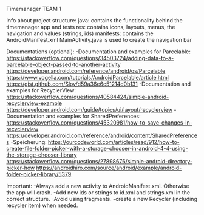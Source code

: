 Timemanager TEAM 1

Info about project structure:
    java: contains the functionality behind the timemanager app and tests
    res: contains icons, layouts, menus, the navigation and values (strings, ids)
    manifests: contains the AndroidManifest.xml 
    MainActivity.java is used to create the navigation bar
    

Documentations (optional):
    -Documentation and examples for Parcelable:
        https://stackoverflow.com/questions/34503724/adding-data-to-a-parcelable-object-passed-to-another-activity
        https://developer.android.com/reference/android/os/Parcelable
        https://www.vogella.com/tutorials/AndroidParcelable/article.html
        https://gist.github.com/Sloy/d59a36e6c51214d0b131
    -Documentation and examples for RecyclerView:
        https://stackoverflow.com/questions/40584424/simple-android-recyclerview-example
        https://developer.android.com/guide/topics/ui/layout/recyclerview
    -Documentation and examples for SharedPreferences:
        https://stackoverflow.com/questions/45320981/how-to-save-changes-in-recyclerview
        https://developer.android.com/reference/android/content/SharedPreferences
    -Speicherung:
        https://ourcodeworld.com/articles/read/912/how-to-create-file-folder-picker-with-a-storage-chooser-in-android-4-4-using-the-storage-chooser-library
        https://stackoverflow.com/questions/27898676/simple-android-directory-picker-how
        https://androidhiro.com/source/android/example/android-folder-picker-library/5379
    
Important: 
    -Always add a new activity to AndroidManifest.xml. Otherwise the app will crash.
    -Add new ids or strings to id.xml and strings.xml in the correct structure.
    -Avoid using fragments. 
    -create a new Recycler (including recycler item) when needed.
